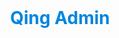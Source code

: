 <div align="center">
  <div style="color: #0286DF;font-size: 28px;font-weight: bold">Qing Admin</div>
</div>